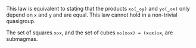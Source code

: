 This law is equivalent to stating that the products `x◇(_◇y)` and `y◇(_◇x)` only depend on `x` and `y` and are equal.  This law cannot hold in a non-trivial quasigroup.

The set of squares `x◇x`, and the set of cubes `x◇(x◇x) = (x◇x)◇x`, are submagmas.
